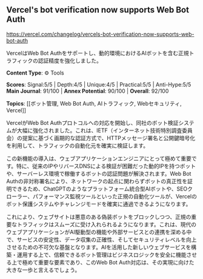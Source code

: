 ## Vercel's bot verification now supports Web Bot Auth

https://vercel.com/changelog/vercels-bot-verification-now-supports-web-bot-auth

VercelはWeb Bot Authをサポートし、動的環境におけるAIボットを含む正規トラフィックの認証精度を強化しました。

**Content Type**: ⚙️ Tools

**Scores**: Signal:5/5 | Depth:4/5 | Unique:4/5 | Practical:5/5 | Anti-Hype:5/5
**Main Journal**: 91/100 | **Annex Potential**: 90/100 | **Overall**: 92/100

**Topics**: [[ボット管理, Web Bot Auth, AIトラフィック, Webセキュリティ, Vercel]]

VercelがWeb Bot Authプロトコルへの対応を開始し、同社のボット検証システムが大幅に強化されました。これは、IETF（インターネット技術特別調査委員会）の提案に基づく画期的な認証方式で、HTTPメッセージ署名と公開鍵暗号化を利用して、トラフィックの自動化元を確実に検証します。

この新機能の導入は、ウェブアプリケーションエンジニアにとって極めて重要です。特に、従来のIPやリバースDNSによる検証が困難だった動的IPを持つボットや、サーバーレス環境で稼働するボットの認証問題が解決されます。Web Bot Authの非対称署名により、ネットワークの起点に関わらずボットの真正性を証明できるため、ChatGPTのようなプラットフォーム統合型AIボットや、SEOクローラー、パフォーマンス監視ツールといった正規の自動化ツールが、Vercelのボット保護システムやチャレンジモードを確実に通過できるようになります。

これにより、ウェブサイトは悪意のある偽装ボットをブロックしつつ、正規の重要なトラフィックはスムーズに受け入れられるようになります。これは、現代のウェブアプリケーションがAI駆動型の機能や外部サービスとの連携を深める中で、サービスの安定性、データ収集の正確性、そしてセキュリティレベルを向上させるための不可欠な基盤となります。AIを活用した新しいウェブサービスを構築・運用する上で、信頼できるボット管理はビジネスロジックを安全に機能させる上で極めて重要な要素であり、このWeb Bot Auth対応は、その実現に向けた大きな一歩と言えるでしょう。